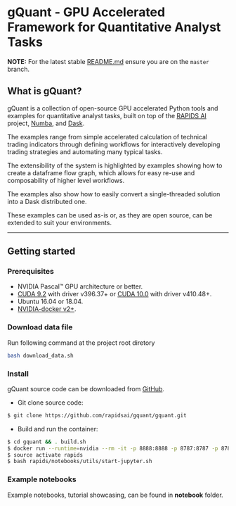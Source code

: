 # gQuant - GPU Accelerated Framework for Quantitative Analyst Tasks

**NOTE:** For the latest stable [README.md](https://github.com/rapidsai/gquant/blob/master/README.md) ensure you are on the `master` branch.

## What is gQuant?
gQuant is a collection of open-source GPU accelerated Python tools and examples  for quantitative analyst tasks,  built on top of the [RAPIDS AI](https://rapids.ai/) project, [Numba](https://numba.pydata.org/), and [Dask](https://dask.org/).

The examples range from simple accelerated calculation of technical trading indicators through defining workflows for interactively developing trading strategies and automating many typical tasks.

The extensibility of the system is highlighted by examples showing how to create a dataframe flow graph, which allows for easy re-use and composability of higher level workflows.

The examples also show how to easily convert a single-threaded solution into a Dask distributed one. 

These examples can be used as-is or, as they are open source, can be extended to suit your environments.

---
## Getting started

### Prerequisites
- NVIDIA Pascal™ GPU architecture or better.
- [CUDA 9.2](https://developer.nvidia.com/cuda-92-download-archive) with driver v396.37+ or [CUDA 10.0](https://developer.nvidia.com/cuda-10.0-download-archive) with driver v410.48+.
- Ubuntu 16.04 or 18.04.
- [NVIDIA-docker v2+](https://github.com/nvidia/nvidia-docker/wiki/Frequently-Asked-Questions#how-do-i-install-20-if-im-not-using-the-latest-docker-version).


### Download data file

Run following command at the project root diretory 
```bash
bash download_data.sh

```

### Install

gQuant source code can be downloaded from [GitHub](https://github.com/rapidsai/gquant).

- Git clone source code:

```bash
$ git clone https://github.com/rapidsai/gquant/gquant.git
```


- Build and run the container:
```bash
$ cd gquant && . build.sh
$ docker run --runtime=nvidia --rm -it -p 8888:8888 -p 8787:8787 -p 8786:8786 gquant/gquant:latest
$ source activate rapids
$ bash rapids/notebooks/utils/start-jupyter.sh 
```

### Example notebooks

Example notebooks, tutorial showcasing, can be found in __notebook__ folder.
